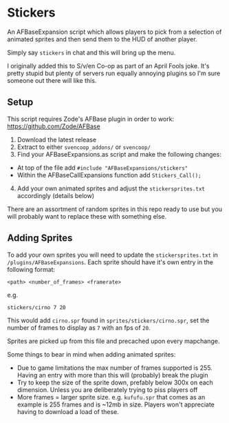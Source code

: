 # Stickers
An AFBaseExpansion script which allows players to pick from a selection of animated sprites and then send them to the HUD of another player.

Simply say `stickers` in chat and this will bring up the menu.

I originally added this to S/v/en Co-op as part of an April Fools joke. It's pretty stupid but plenty of servers run equally annoying plugins so I'm sure someone out there will like this.

## Setup

This script requires Zode's AFBase plugin in order to work: https://github.com/Zode/AFBase

1. Download the latest release 
2. Extract to either `svencoop_addons/` or `svencoop/`
3. Find your AFBaseExpansions.as script and make the following changes:
- At top of the file add `#include "AFBaseExpansions/stickers"`
- Within the AFBaseCallExpansions function add `Stickers_Call();` 
4. Add your own animated sprites and adjust the `stickersprites.txt` accordingly (details below)

There are an assortment of random sprites in this repo ready to use but you will probably want to replace these with something else. 

## Adding Sprites

To add your own sprites you will need to update the `stickersprites.txt` in `/plugins/AFBaseExpansions`. Each sprite should have it's own entry in the following format:

`<path> <number_of_frames> <framerate>`

e.g.

`stickers/cirno 7 20`

This would add `cirno.spr` found in `sprites/stickers/cirno.spr`, set the number of frames to display as `7` with an fps of `20`.

Sprites are picked up from this file and precached upon every mapchange.

Some things to bear in mind when adding animated sprites:

* Due to game limitations the max number of frames supported is 255. Having an entry with more than this will (probably) break the plugin
* Try to keep the size of the sprite down, prefably below 300x on each dimension. Unless you are deliberately trying to piss players off
* More frames = larger sprite size. e.g. `kufufu.spr` that comes as an example is 255 frames and is ~12mb in size. Players won't appreciate having to download a load of these.